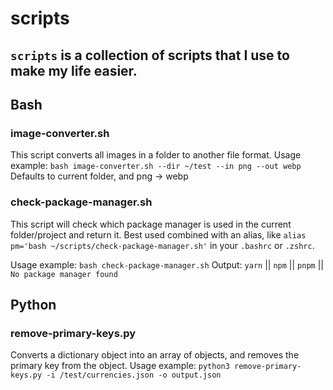 # scripts

## `scripts` is a collection of scripts that I use to make my life easier.

## Bash

### image-converter.sh

This script converts all images in a folder to another file format.
Usage example: `bash image-converter.sh --dir ~/test --in png --out webp`
Defaults to current folder, and png -> webp

### check-package-manager.sh

This script will check which package manager is used in the current folder/project and return it.
Best used combined with an alias, like `alias pm='bash ~/scripts/check-package-manager.sh'` in your `.bashrc` or `.zshrc`.

Usage example: `bash check-package-manager.sh`
Output: `yarn` || `npm` || `pnpm` || `No package manager found`

## Python

### remove-primary-keys.py

Converts a dictionary object into an array of objects, and removes the primary key from the object.
Usage example: `python3 remove-primary-keys.py -i /test/currencies.json -o output.json`
